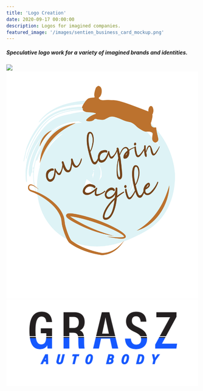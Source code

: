 ```yaml
---
title: 'Logo Creation'
date: 2020-09-17 00:00:00
description: Logos for imagined companies.
featured_image: '/images/sentien_business_card_mockup.png'
---
```



##### Speculative logo work for a variety of imagined brands and identities.


<div class="gallery" data-columns="3">
	<img src="/images/sentien_business_card_mockup.png">
	<img src="/images/lapin_agile_f-01-01.png">
	<img src="/images/grasz_autobody-01-01-01.png">
</div>
